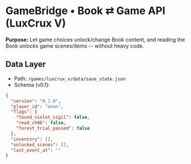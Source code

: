 # GameBridge • Book ⇄ Game API (LuxCrux V)

**Purpose:** Let game choices unlock/change Book content, and reading the Book unlocks game scenes/items -- without heavy code.

## Data Layer
- Path: `/games/luxcrux_v/data/save_state.json`
- Schema (v0.1):
```json
{
  "version": "0.1.0",
  "player_id": "anon",
  "flags": {
    "found_violet_sigil": false,
    "read_ch06": false,
    "forest_trial_passed": false
  },
  "inventory": [],
  "unlocked_scenes": [],
  "last_event_at": ""
}

